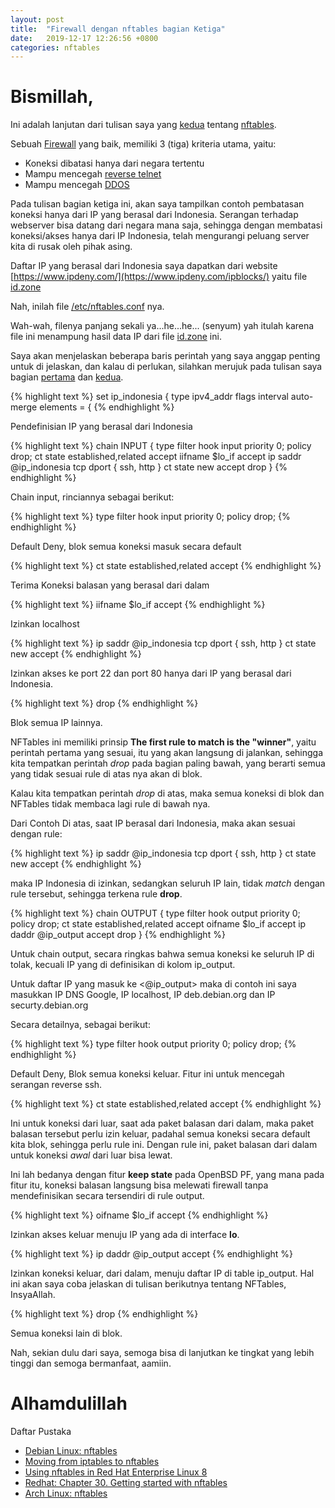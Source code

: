 ```yaml
---
layout: post
title:  "Firewall dengan nftables bagian Ketiga"
date:   2019-12-17 12:26:56 +0800
categories: nftables
---
```


# Bismillah,

Ini adalah lanjutan dari tulisan saya yang
[kedua](https://muntaza.github.io/nftables/2019/12/16/nftables-kedua.html)
tentang [nftables](https://wiki.nftables.org/wiki-nftables/index.php/Main_Page).

Sebuah [Firewall](https://muntaza.github.io/openbsd/2019/08/31/openbsd-pf-cloud.html)
yang baik, memiliki 3 (tiga) kriteria utama, yaitu:
- Koneksi dibatasi hanya dari negara tertentu
- Mampu mencegah [reverse telnet](https://toic.org/blog/2009/reverse-ssh-port-forwarding/index.html)
- Mampu mencegah [DDOS](https://www.cloudflare.com/learning/ddos/http-flood-ddos-attack/)

Pada tulisan bagian ketiga ini, akan saya tampilkan contoh pembatasan
koneksi hanya dari IP yang berasal dari Indonesia. Serangan terhadap
webserver bisa datang dari negara mana saja, sehingga dengan membatasi
koneksi/akses hanya dari IP Indonesia, telah mengurangi peluang
server kita di rusak oleh pihak asing.

Daftar IP yang berasal dari Indonesia saya dapatkan dari website
[https://www.ipdeny.com/](https://www.ipdeny.com/ipblocks/) yaitu file
[id.zone](https://www.ipdeny.com/ipblocks/data/countries/id.zone)

Nah, inilah file [/etc/nftables.conf](/assets/nftables.conf) nya.

Wah-wah, filenya panjang sekali ya...he...he... (senyum) yah itulah
karena file ini menampung hasil data IP dari file
[id.zone](https://www.ipdeny.com/ipblocks/data/countries/id.zone) ini.

Saya akan menjelaskan beberapa baris perintah yang saya anggap penting
untuk di jelaskan, dan kalau di perlukan, silahkan merujuk pada tulisan saya
bagian
[pertama](https://muntaza.github.io/nftables/2019/12/15/nftables-01.html)
dan [kedua](https://muntaza.github.io/nftables/2019/12/16/nftables-kedua.html).


{% highlight text %}
	set ip_indonesia {
		type ipv4_addr
		flags interval
		auto-merge
		elements = {
{% endhighlight %}

Pendefinisian IP yang berasal dari Indonesia

{% highlight text %}
	chain INPUT {
		type filter hook input priority 0; policy drop;
		ct state established,related accept
		iifname $lo_if accept
		ip saddr @ip_indonesia tcp dport { ssh, http } ct state new accept
		drop
	}
{% endhighlight %}

Chain input, rinciannya sebagai berikut:

{% highlight text %}
type filter hook input priority 0; policy drop;
{% endhighlight %}

Default Deny, blok semua koneksi masuk secara default

{% highlight text %}
ct state established,related accept
{% endhighlight %}

Terima Koneksi balasan yang berasal dari dalam

{% highlight text %}
iifname $lo_if accept
{% endhighlight %}

Izinkan localhost

{% highlight text %}
ip saddr @ip_indonesia tcp dport { ssh, http } ct state new accept
{% endhighlight %}

Izinkan akses ke port 22 dan port 80 hanya dari IP
yang berasal dari Indonesia.

{% highlight text %}
drop
{% endhighlight %}

Blok semua IP lainnya.

NFTables ini memiliki prinsip __The first rule to match is the "winner"__, yaitu
perintah pertama yang sesuai, itu yang akan langsung di jalankan, sehingga
kita tempatkan perintah _drop_ pada bagian paling bawah, yang berarti
semua yang tidak sesuai rule di atas nya akan di blok.

Kalau kita tempatkan perintah _drop_ di atas, maka semua koneksi
di blok dan NFTables tidak membaca lagi rule di bawah nya.

Dari Contoh Di atas, saat IP berasal dari Indonesia, maka akan sesuai
dengan rule:

{% highlight text %}
ip saddr @ip_indonesia tcp dport { ssh, http } ct state new accept
{% endhighlight %}

maka IP Indonesia di izinkan, sedangkan seluruh IP lain, tidak _match_ dengan rule
tersebut, sehingga  terkena rule __drop__.


{% highlight text %}
	chain OUTPUT {
		type filter hook output priority 0; policy drop;
		ct state established,related accept
		oifname $lo_if accept
		ip daddr @ip_output accept
		drop
	}
{% endhighlight %}

Untuk chain output, secara ringkas bahwa semua koneksi ke seluruh
IP di tolak, kecuali IP yang di definisikan di kolom ip_output.

Untuk daftar IP yang masuk ke <@ip_output> maka di contoh ini
saya masukkan IP DNS Google, IP localhost, IP deb.debian.org
dan IP securty.debian.org

Secara detailnya, sebagai berikut:

{% highlight text %}
type filter hook output priority 0; policy drop;
{% endhighlight %}

Default Deny, Blok semua koneksi keluar. Fitur ini untuk mencegah
serangan reverse ssh.

{% highlight text %}
ct state established,related accept
{% endhighlight %}

Ini untuk koneksi dari luar, saat ada paket balasan dari dalam,
maka paket balasan tersebut perlu izin keluar, padahal semua koneksi
secara default kita blok, sehingga perlu rule ini. Dengan rule ini,
paket balasan dari dalam untuk koneksi _awal_ dari luar bisa lewat.

Ini lah bedanya dengan fitur __keep state__ pada OpenBSD PF, yang mana
pada fitur itu, koneksi balasan langsung bisa melewati firewall tanpa
mendefinisikan secara tersendiri di rule output.

{% highlight text %}
oifname $lo_if accept
{% endhighlight %}

Izinkan akses keluar menuju IP yang ada di interface __lo__.

{% highlight text %}
ip daddr @ip_output accept
{% endhighlight %}

Izinkan koneksi keluar, dari dalam, menuju daftar IP di table ip_output.
Hal ini akan saya coba jelaskan di tulisan berikutnya tentang NFTables, InsyaAllah.

{% highlight text %}
drop
{% endhighlight %}

Semua koneksi lain di blok.

Nah, sekian dulu dari saya, semoga bisa di lanjutkan ke tingkat
yang lebih tinggi dan semoga bermanfaat, aamiin.

# Alhamdulillah


Daftar Pustaka
- [Debian Linux: nftables](https://wiki.debian.org/nftables)
- [Moving from iptables to nftables](https://wiki.nftables.org/wiki-nftables/index.php/Moving_from_iptables_to_nftables)
- [Using nftables in Red Hat Enterprise Linux 8](https://www.redhat.com/en/blog/using-nftables-red-hat-enterprise-linux-8)
- [Redhat: Chapter 30. Getting started with nftables](https://access.redhat.com/documentation/en-us/red_hat_enterprise_linux/8/html/configuring_and_managing_networking/getting-started-with-nftables_configuring-and-managing-networking)
- [Arch Linux: nftables](https://wiki.archlinux.org/index.php/Nftables)
